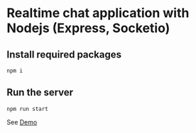 # Realtime chat application with Nodejs (Express, Socketio)
## Install required packages
`npm i`
## Run the server
`npm run start`

See [Demo](http://tungaqhd-chat.herokuapp.com/)